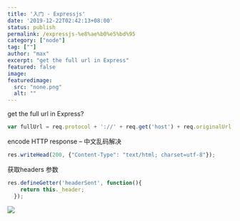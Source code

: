 ```yaml
---
title: '入门 - Expressjs'
date: '2019-12-22T02:42:13+08:00'
status: publish
permalink: /expressjs-%e8%ae%b0%e5%bd%95
category: ["node"] 
tag: [""]
author: "max"
excerpt: "get the full url in Express"
featured: false
image: 
featuredimage:
  src: "none.png"
  alt: ""
---
```

get the full url in Express?

```js
var fullUrl = req.protocol + '://' + req.get('host') + req.originalUrl;
```

encode HTTP response – 中文乱码解决

```js
res.writeHead(200, {"Content-Type": "text/html; charset=utf-8"}); 
```

获取headers 参数

```js
res.defineGetter('headerSent', function(){
    return this._header;
  });
```

![](../../uploads/2020/09/maldives_tropical_house_swimming_pool_spa_88020_5441x3707.jpg)
